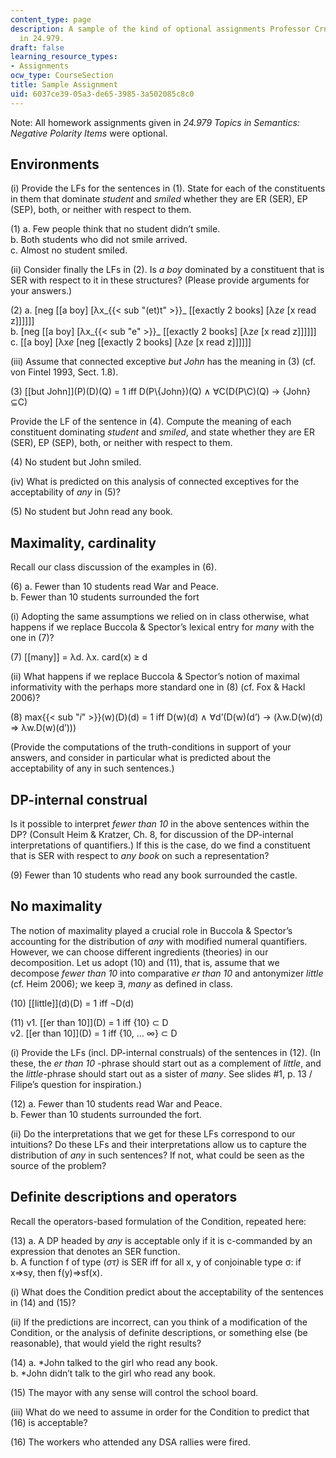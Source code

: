 ```yaml
---
content_type: page
description: A sample of the kind of optional assignments Professor Crnic assigned
  in 24.979.
draft: false
learning_resource_types:
- Assignments
ocw_type: CourseSection
title: Sample Assignment
uid: 6037ce39-05a3-de65-3985-3a502085c8c0
---
```

Note: All homework assignments given in *24.979 Topics in Semantics: Negative Polarity Items* were optional.

## Environments

(i) Provide the LFs for the sentences in (1). State for each of the constituents in them that dominate *student* and *smiled* whether they are ER (SER), EP (SEP), both, or neither with respect to them.

(1) a. Few people think that no student didn’t smile.    
b. Both students who did not smile arrived.    
c. Almost no student smiled.

(ii) Consider finally the LFs in (2). Is *a boy* dominated by a constituent that is SER with respect to it in these structures? (Please provide arguments for your answers.)

(2) a. \[neg \[\[a boy\] \[λx\_{{< sub "(et)t" >}}\_ \[\[exactly 2 books\] \[λz*e* \[x read z\]\]\]\]\]\]    
b. \[neg \[\[a boy\] \[λx\_{{< sub "e" >}}\_ \[\[exactly 2 books\] \[λz*e* \[x read z\]\]\]\]\]\]    
c. \[\[a boy\] \[λx*e* \[neg \[\[exactly 2 books\] \[λz*e* \[x read z\]\]\]\]\]\]

(iii) Assume that connected exceptive *but John* has the meaning in (3) (cf. von Fintel 1993, Sect. 1.8).

(3) \[\[but John\]\](P)(D)(Q) = 1 iff D(P\\{John})(Q) ∧ ∀C(D(P\\C)(Q) → {John}⊆C)

Provide the LF of the sentence in (4). Compute the meaning of each constituent dominating *student* and *smiled*, and state whether they are ER (SER), EP (SEP), both, or neither with respect to them.

(4) No student but John smiled.

(iv) What is predicted on this analysis of connected exceptives for the acceptability of *any* in (5)?

(5) No student but John read any book.

## Maximality, cardinality

Recall our class discussion of the examples in (6).

(6) a. Fewer than 10 students read War and Peace.    
b. Fewer than 10 students surrounded the fort

(i) Adopting the same assumptions we relied on in class otherwise, what happens if we replace Buccola & Spector’s lexical entry for *many* with the one in (7)?

(7) \[\[many\]\] = λd. λx. card(x) ≥ d

(ii) What happens if we replace Buccola & Spector’s notion of maximal informativity with the perhaps more standard one in (8) (cf. Fox & Hackl 2006)?

(8) max{{< sub "_i_" >}}(w)(D)(d) = 1 iff D(w)(d) ∧ ∀d’(D(w)(d’) → (λw.D(w)(d) ⇒ λw.D(w)(d’)))

(Provide the computations of the truth-conditions in support of your answers, and consider in particular what is predicted about the acceptability of any in such sentences.)

## DP-internal construal

Is it possible to interpret *fewer than 10* in the above sentences within the DP? (Consult Heim & Kratzer, Ch. 8, for discussion of the DP-internal interpretations of quantifiers.) If this is the case, do we find a constituent that is SER with respect to *any book* on such a representation?

(9) Fewer than 10 students who read any book surrounded the castle.

## No maximality

The notion of maximality played a crucial role in Buccola & Spector’s accounting for the distribution of *any* with modified numeral quantifiers. However, we can choose different ingredients (theories) in our decomposition. Let us adopt (10) and (11), that is, assume that we decompose *fewer than 10* into comparative *er than 10* and antonymizer *little* (cf. Heim 2006); we keep ∃, *many* as defined in class.

(10) \[\[little\]\](d)(D) = 1 iff ¬D(d)

(11) v1. \[\[er than 10\]\](D) = 1 iff {10} ⊂ D    
v2. \[\[er than 10\]\](D) = 1 iff {10, … ∞} ⊂ D

(i) Provide the LFs (incl. DP-internal construals) of the sentences in (12). (In these, the *er than* *10* -phrase should start out as a complement of *little*, and the *little*\-phrase should start out as a sister of *many*. See slides #1, p. 13 / Filipe’s question for inspiration.)

(12) a. Fewer than 10 students read War and Peace.    
b. Fewer than 10 students surrounded the fort.

(ii) Do the interpretations that we get for these LFs correspond to our intuitions? Do these LFs and their interpretations allow us to capture the distribution of *any* in such sentences? If not, what could be seen as the source of the problem?

## Definite descriptions and operators

Recall the operators-based formulation of the Condition, repeated here:

(13) a. A DP headed by *any* is acceptable only if it is c-commanded by an expression that denotes an SER function.    
b. A function f of type (*στ)* is SER iff for all x, y of conjoinable type σ: if x⇒sy, then f(y)⇒sf(x).

(i) What does the Condition predict about the acceptability of the sentences in (14) and (15)?

(ii) If the predictions are incorrect, can you think of a modification of the Condition, or the analysis of definite descriptions, or something else (be reasonable), that would yield the right results?

(14) a. \*John talked to the girl who read any book.    
b. \*John didn’t talk to the girl who read any book.

(15) The mayor with any sense will control the school board.

(iii) What do we need to assume in order for the Condition to predict that (16) is acceptable?

(16) The workers who attended any DSA rallies were fired.